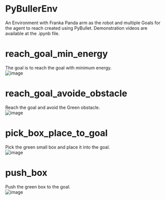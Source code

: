 # PyBullerEnv
An Environment with Franka Panda arm as the robot and multiple Goals for the agent to reach created using PyBullet. Demonstration videos are available at the .ipynb file.
# reach_goal_min_energy
The goal is to reach the goal with minimum energy.<br/>
![image](https://user-images.githubusercontent.com/19387425/192102149-1e9c958c-0258-4e24-b046-1b0890676635.png)
# reach_goal_avoide_obstacle
Reach the goal and avoid the Green obstacle.<br/>
![image](https://user-images.githubusercontent.com/19387425/192102192-921dfd9b-482d-4322-8829-be0201e3559c.png)
# pick_box_place_to_goal
Pick the green small box and place it into the goal.<br/>
![image](https://user-images.githubusercontent.com/19387425/192102225-bcb806a5-78b1-45f4-9b65-27d215a3cf41.png)
# push_box
Push the green box to the goal.<br/>
![image](https://user-images.githubusercontent.com/19387425/192102244-ee1810ff-2a8e-4ed2-81ce-fddbb7ed7164.png) 
